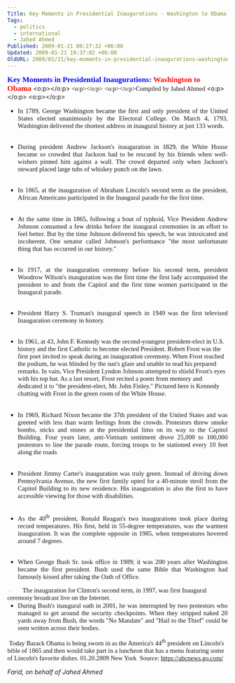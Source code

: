 ```yaml
---
Title: Key Moments in Presidential Inaugurations - Washington to Obama
Tags:
  - politics
  - international
  - Jahed Ahmed
Published: 2009-01-21 00:27:32 +06:00
Updated: 2009-01-21 19:37:02 +06:00
OldURL: 2009/01/21/key-moments-in-presidential-inaugurations-washington-to-obama/
---
```


<strong><span style="font-size: 13pt; color: blue; font-family: 'Arial Narrow'">Key Moments in Presidential Inaugurations: </span></strong><strong><span style="font-size: 13pt; color: red; font-family: 'Arial Narrow'">Washington to Obama</span></strong><strong><span style="font-size: 13pt; color: blue; font-family: 'Arial Narrow'"> </span></strong><o:p></o:p><font face="Times New Roman"> <o:p></o:p></font><font face="Times New Roman"><span style="font-size: 13pt"> </span><o:p></o:p></font><span style="font-size: 11pt; font-family: 'Arial Narrow'">Compiled by Jahed Ahmed </span><o:p></o:p><span style="font-size: 11pt; font-family: 'Arial Narrow'"> </span><o:p></o:p>
<ul type="disc" style="margin-top: 0in">
<li style="margin: 0in 0in 0pt; text-align: justify; tab-stops: list .5in" class="MsoNormal"><span style="font-size: 11pt; font-family: 'Arial Narrow'">In 1789, George Washington became the first and only president of the United States elected unanimously by the Electoral College. On March 4, 1793, Washington delivered the shortest address in inaugural history at just 133 words.</span><o:p></o:p></li>
</ul>
<font face="Times New Roman"> <o:p></o:p></font>
<ul type="disc" style="margin-top: 0in">
<li style="margin: 0in 0in 0pt; text-align: justify; tab-stops: list .5in" class="MsoNormal"><span style="font-size: 11pt; font-family: 'Arial Narrow'">During president Andrew Jackson's inauguration in 1829, the White House became so crowded that Jackson had to be rescued by his friends when well-wishers pinned him against a wall. The crowd departed only when Jackson's steward placed large tubs of whiskey punch on the lawn.</span><o:p></o:p></li>
</ul>
<font face="Times New Roman"> <o:p></o:p></font>
<ul type="disc" style="margin-top: 0in">
<li style="margin: 0in 0in 0pt; text-align: justify; tab-stops: list .5in" class="MsoNormal"><span style="font-size: 11pt; font-family: 'Arial Narrow'">In 1865, at the inauguration of Abraham Lincoln's second term as the president, African Americans participated in the Inaugural parade for the first time.</span><o:p></o:p></li>
</ul>
<span style="font-size: 11pt; font-family: 'Arial Narrow'"> </span><o:p></o:p>
<ul type="disc" style="margin-top: 0in">
<li style="margin: 0in 0in 0pt; text-align: justify; tab-stops: list .5in" class="MsoNormal"><span style="font-size: 11pt; font-family: 'Arial Narrow'">At the same time in 1865, following a bout of typhoid, Vice President Andrew Johnson consumed a few drinks before the inaugural ceremonies in an effort to feel better. But by the time Johnson delivered his speech, he was intoxicated and incoherent. One senator called Johnson's performance "the most unfortunate thing that has occurred in our history."</span><o:p></o:p></li>
</ul>
<font face="Times New Roman"> <o:p></o:p></font>
<ul type="disc" style="margin-top: 0in">
<li style="margin: 0in 0in 0pt; text-align: justify; tab-stops: list .5in" class="MsoNormal"><span style="font-size: 11pt; font-family: 'Arial Narrow'">In 1917, at the inauguration ceremony before his second term, president Woodrow Wilson's inauguration was the first time the first lady accompanied the president to and from the Capitol and the first time women participated in the Inaugural parade.</span><o:p></o:p></li>
</ul>
<font face="Times New Roman"> <o:p></o:p></font>
<ul type="disc" style="margin-top: 0in">
<li style="margin: 0in 0in 0pt; text-align: justify; tab-stops: list .5in" class="MsoNormal"><span style="font-size: 11pt; font-family: 'Arial Narrow'">President Harry S. Truman's inaugural speech in 1949 was the first televised Inauguration ceremony in history.</span><o:p></o:p></li>
</ul>
<font face="Times New Roman"> <o:p></o:p></font>
<ul type="disc" style="margin-top: 0in">
<li style="margin: 0in 0in 0pt; tab-stops: list .5in" class="MsoNormal"><span style="font-size: 11pt; font-family: 'Arial Narrow'">In 1961, at 43, John F. Kennedy was the second-youngest president-elect in U.S. history and the first Catholic to become elected President. Robert Frost was the first poet invited to speak during an inauguration ceremony. When Frost reached the podium, he was blinded by the sun's glare and unable to read his prepared remarks. In vain, Vice President Lyndon Johnson attempted to shield Frost's eyes with his top hat. As a last resort, Frost recited a poem from memory and dedicated it to "the president-elect, Mr. John Finley." Pictured here is Kennedy chatting with Frost in the green room of the White House.</span><o:p></o:p></li>
</ul>
<span style="font-size: 11pt; font-family: 'Arial Narrow'"> </span><o:p></o:p>
<ul type="disc" style="margin-top: 0in">
<li style="margin: 0in 0in 0pt; text-align: justify; tab-stops: list .5in" class="MsoNormal"><span style="font-size: 11pt; font-family: 'Arial Narrow'">In 1969, Richard Nixon became the 37th president of the United States and was greeted with less than warm feelings from the crowds. Protestors threw smoke bombs, sticks and stones at the presidential limo on its way to the Capitol Building. Four years later, anti-Vietnam sentiment drove 25,000 to 100,000 protestors to line the parade route, forcing troops to be stationed every 10 feet along the roads</span><o:p></o:p></li>
</ul>
<span style="font-size: 11pt; font-family: 'Arial Narrow'"> </span><o:p></o:p>
<ul type="disc" style="margin-top: 0in">
<li style="margin: 0in 0in 0pt; text-align: justify; tab-stops: list .5in" class="MsoNormal"><span style="font-size: 11pt; font-family: 'Arial Narrow'">President Jimmy Carter's inauguration was truly green. Instead of driving down Pennsylvania Avenue, the new first family opted for a 40-minute stroll from the Capitol Building to its new residence. His inauguration is also the first to have accessible viewing for those with disabilities.</span><o:p></o:p></li>
</ul>
<span style="font-size: 11pt; font-family: 'Arial Narrow'"> </span><o:p></o:p>
<ul type="disc" style="margin-top: 0in">
<li style="margin: 0in 0in 0pt; text-align: justify; tab-stops: list .5in" class="MsoNormal"><span style="font-size: 11pt; font-family: 'Arial Narrow'">As the 40<sup>th</sup> president, Ronald Reagan's two inaugurations took place during record temperatures. His first, held in 55-degree temperatures, was the warmest inauguration. It was the complete opposite in 1985, when temperatures hovered around 7 degrees.</span><o:p></o:p></li>
</ul>
<font face="Times New Roman"> <o:p></o:p></font>
<ul type="disc" style="margin-top: 0in">
<li style="margin: 0in 0in 0pt; text-align: justify; tab-stops: list .5in" class="MsoNormal"><span style="font-size: 11pt; font-family: 'Arial Narrow'">When George Bush Sr. took office in 1989; it was 200 years after Washington became the first president. Bush used the same Bible that Washington had famously kissed after taking the Oath of Office.</span><o:p></o:p></li>
</ul>
<span style="font-size: 11pt; font-family: 'Arial Narrow'"> </span><o:p></o:p><span style="font-size: 9pt; font-family: Symbol">·</span><span style="font-size: 7pt"><font face="Times New Roman">          </font></span><span style="font-size: 11pt; font-family: 'Arial Narrow'"> The inauguration for Clinton's second term, in 1997, was first Inaugural ceremony broadcast live on the Internet.</span><o:p></o:p><span style="font-size: 11pt; font-family: 'Arial Narrow'"> </span><o:p></o:p>
<ul type="disc" style="margin-top: 0in">
<li style="margin: 0in 0in 0pt; text-align: justify; tab-stops: list .5in" class="MsoNormal"><span style="font-size: 11pt; font-family: 'Arial Narrow'">During Bush's inaugural oath in 2001, he was interrupted by two protestors who managed to get around the security checkpoints. When they stripped naked 20 yards away from Bush, the words "No Mandate" and "Hail to the Thief" could be seen written across their bodies.</span><o:p></o:p></li>
</ul>
<span style="font-size: 11pt; font-family: 'Arial Narrow'"> </span><o:p></o:p><span style="font-size: 11pt; font-family: 'Arial Narrow'">Today Barack Obama is being sworn in as the America's 44<sup>th</sup> president on Lincoln's bible of 1865 and then would take part in a luncheon that has a menu featuring some of Lincoln's favorite dishes. </span><o:p></o:p><span style="font-size: 11pt; font-family: 'Arial Narrow'">01.20.2009</span><o:p></o:p><font face="Times New Roman"> <o:p></o:p></font><span style="font-size: 11pt; font-family: 'Arial Narrow'">New York </span><o:p></o:p><font face="Times New Roman"> <o:p></o:p></font><span style="font-size: 11pt; font-family: 'Arial Narrow'">Source: <a href="https://abcnews.go.com/">https://abcnews.go.com/</a></span><o:p></o:p><font face="Times New Roman"> <o:p></o:p></font><span><o:p><font face="Times New Roman"> </font></o:p></span>

_Farid, on behalf of Jahed Ahmed_